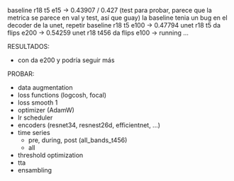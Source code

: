 baseline r18 t5 e15 -> 0.43907 / 0.427 (test para probar, parece que la metrica se parece en val y test, así que guay)
la baseline tenia un bug en el decoder de la unet, repetir
baseline r18 t5 e100 -> 0.47794
unet r18 t5 da flips e200 -> 0.54259
unet r18 t456 da flips e100 -> running ...

RESULTADOS:

- con da e200 y podría seguir más

PROBAR:

- data augmentation
- loss functions (logcosh, focal)
- loss smooth 1
- optimizer (AdamW)
- lr scheduler
- encoders (resnet34, resnest26d, efficientnet, ...)
- time series
	- pre, during, post (all_bands_t456)
	- all
- threshold optimization
- tta
- ensambling
